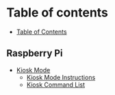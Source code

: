 # Table of contents

* [Table of Contents](README.md)

## Raspberry Pi

* [Kiosk Mode](raspberry-pi/kiosk-mode/README.md)
  * [Kiosk Mode Instructions](raspberry-pi/kiosk-mode/kiosk-mode-instructions.md)
  * [Kiosk Command List](raspberry-pi/kiosk-mode/command-list.md)

